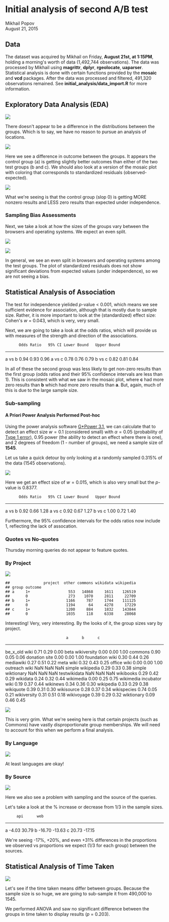 # Initial analysis of second A/B test
Mikhail Popov  
August 21, 2015  



## Data

The dataset was acquired by Mikhail on Friday, **August 21st, at 1:15PM**, holding a morning's worth of data (1,492,744 observations). The data was processed by Mikhail using **magrittr**, **dplyr**, **rgeolocate**, **uaparser**. Statistical analysis is done with certain functions provided by the **mosaic** and **vcd** packages. After the data was processed and filtered, 491,320 observations remained. See **initial_analysis/data_import.R** for more information.



## Exploratory Data Analysis (EDA)



![](Figs/results_distributions-1.png) 

There doesn't appear to be a difference in the distributions between the groups. Which is to say, we have no reason to pursue an analysis of locations.

![](Figs/group_outcome_mosaic-1.png) 

Here we see a difference in outcome between the groups. It appears the control group (a) is getting slightly better outcomes than either of the two test groups (b and c). We should also look at a version of the mosaic plot with coloring that corresponds to standardized residuals (observed-expected).

![](Figs/group_outcome_mosaic_residual_shaded-1.png) 

What we're seeing is that the control group (slop 0) is getting MORE nonzero results and LESS zero results than expected under independence.

### Sampling Bias Assessments

Next, we take a look at how the sizes of the groups vary between the browsers and operating systems. We expect an even split.

![](Figs/bias_browser_usage-1.png) 

![](Figs/bias_os_usage-1.png) 

In general, we see an even split in browsers and operating systems among the test groups. The plot of standardized residuals does not show significant deviations from expected values (under independence), so we are not seeing a bias.

## Statistical Analysis of Association



The test for independence yielided *p*-value < 0.001, which means we see sufficient evidence for association, although that is mostly due to sample size. Rather, it is more important to look at the (standardized) effect size: Cohen's $w$ = 0.043, which is very, very small.

Next, we are going to take a look at the odds ratios, which will provide us with measures of the strength and direction of the associations.






          Odds Ratio   95% CI Lower Bound   Upper Bound
-------  -----------  -------------------  ------------
a vs b          0.94                 0.93          0.96
a vs c          0.78                 0.76          0.79
b vs c          0.82                 0.81          0.84

In all of these the second group was less likely to get non-zero results than the first group (odds ratios and their 95% confidence intervals are less than 1). This is consistent with what we saw in the mosaic plot, where **c** had more zero results than **b** which had more zero results than **a**. But, again, much of this is due to the large sample size.

### Sub-sampling

#### A Priori Power Analysis Performed Post-hoc

Using the power analysis software [G\*Power 3.1](http://www.gpower.hhu.de/en.html), we can calculate that to detect an effect size $w = 0.1$ (considered small) with $\alpha = 0.05$ (probability of [Type 1 error](https://en.wikipedia.org/wiki/Type_I_and_type_II_errors#Type_I_error)), 0.95 power (the ability to detect an effect where there is one), and 2 degrees of freedom (1 - number of groups), we need a sample size of **1545**.

Let us take a quick detour by only looking at a randomly sampled 0.315% of the data (1545 observations).

![](Figs/group_outcome_mosaic_subsample-1.png) 

Here we get an effect size of $w = 0.015$, which is also very small but the *p*-value is 0.8377.


          Odds Ratio   95% CI Lower Bound   Upper Bound
-------  -----------  -------------------  ------------
a vs b          0.92                 0.66          1.28
a vs c          0.92                 0.67          1.27
b vs c          1.00                 0.72          1.40

Furthermore, the 95% confidence intervals for the odds ratios now include 1, reflecting the lack of assocation.

### Quotes vs No-quotes



Thursday morning queries do not appear to feature quotes.

### By Project



![](Figs/unnamed-chunk-5-1.png) 

```
##               project  other commons wikidata wikipedia
## group outcome                                          
## a     1+                 553   14868     1611    126519
##       0                  273    1070     2811     22709
## b     1+                1166     787     1744    111125
##       0                 1194      64     4278     17229
## c     1+                1200     884     1832    143844
##       0                 1035     118     6338     28068
```

Interesting! Very, very interesting. By the looks of it, the group sizes vary by project.


                               a      b      c
-------------------------  -----  -----  -----
be_x_old wiki               0.71   0.29   0.00
beta wikiversity            0.00   0.00   1.00
commons                     0.90   0.05   0.06
donation site               0.00   0.00   1.00
foundation wiki             0.30   0.44   0.26
mediawiki                   0.27   0.51   0.22
meta wiki                   0.32   0.43   0.25
office wiki                 0.00   0.00   1.00
outreach wiki                NaN    NaN    NaN
simple wikipedia            0.29   0.33   0.38
simple wiktionary            NaN    NaN    NaN
testwikidata                 NaN    NaN    NaN
wikibooks                   0.29   0.42   0.29
wikidata                    0.24   0.32   0.44
wikimedia                   0.00   0.25   0.75
wikimedia incubator wiki    0.19   0.37   0.44
wikinews                    0.34   0.36   0.30
wikipedia                   0.33   0.29   0.38
wikiquote                   0.39   0.31   0.30
wikisource                  0.28   0.37   0.34
wikispecies                 0.74   0.05   0.21
wikiversity                 0.31   0.51   0.18
wikivoyage                  0.39   0.29   0.32
wiktionary                  0.09   0.46   0.45

![](Figs/unnamed-chunk-6-1.png) 

This is very grim. What we're seeing here is that certain projects (such as Commons) have vastly disproportionate group memberships. We will need to account for this when we perform a final analysis.

### By Language

![](Figs/unnamed-chunk-7-1.png) 

At least languages are okay!

### By Source

![](Figs/outcome_source_mosaic-1.png) 

Here we also see a problem with sampling and the source of the queries.

Let's take a look at the % increase or decrease from 1/3 in the sample sizes.


         api      web
---  -------  -------
a      -4.03    30.79
b     -16.70   -13.63
c      20.73   -17.15

We're seeing -17%, +20%, and even +31% differences in the proportions we observed vs proportions we expect (1/3 for each group) between the sources.

<!-- ### Linear Trend Assessment... -->



## Statistical Analysis of Time Taken

![](Figs/time_taken_boxplots-1.png) 

Let's see if the time taken means differ between groups. Because the sample size is so huge, we are going to sub-sample it from 490,000 to 1545.



We performed ANOVA and saw no significant difference between the groups in time taken to display results (*p* = 0.203).
